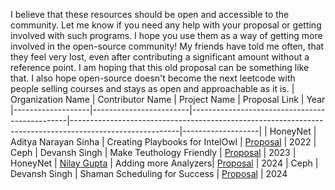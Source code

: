 
I believe that these resources should be open and accessible to the community. Let me know if you need any help with your proposal or getting involved with such programs. I hope you use them as a way of getting more involved in the open-source community! 
My friends have told me often, that they feel very lost, even after contributing a significant amount without a reference point. I am hoping that this old proposal can be something like that. 
I also hope open-source doesn't become the next leetcode with people selling courses and stays as open and approachable as it is.
| Organization Name | Contributor Name       | Project Name                                  | Proposal Link                                                                                           | Year
|-------------------|------------------------|-----------------------------------------------|---------------------------------------------------------------------------------------------------------|-------------------|
| HoneyNet       | Aditya Narayan Sinha  | Creating Playbooks for IntelOwl               | [Proposal](https://github.com/0x0elliot/GSoCProposal/blob/master/Creating-Playbooks-for-IntelOwl.pdf) | 2022
| Ceph           | Devansh Singh         | Make Teuthology Friendly                      | [Proposal](https://github.com/0x0elliot/GSoCProposal/blob/master/Making%20Teuthology%20Friendly.pdf) | 2023
| HoneyNet | [Nilay Gupta](https://github.com/g4ze/) | Adding more Analyzers| [Proposal](https://github.com/g4ze/GSoCProposal/blob/master/_New%20Analyzers%20for%20IntelOwl__.pdf) | 2024
| Ceph           | Devansh Singh         | Shaman Scheduling for Success                 | [Proposal](https://github.com/0x0elliot/GSoCProposal/blob/master/Shaman%20Scheduling%20for%20Success.pdf) | 2024
